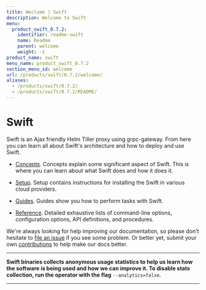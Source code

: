 ```yaml
---
title: Weclome | Swift
description: Welcome to Swift
menu:
  product_swift_0.7.2:
    identifier: readme-swift
    name: Readme
    parent: welcome
    weight: -1
product_name: swift
menu_name: product_swift_0.7.2
section_menu_id: welcome
url: /products/swift/0.7.2/welcome/
aliases:
  - /products/swift/0.7.2/
  - /products/swift/0.7.2/README/
---
```


# Swift
Swift is an Ajax friendly Helm Tiller proxy using grpc-gateway. From here you can learn all about Swift's architecture and how to deploy and use Swift.

- [Concepts](/products/swift/0.7.2/concepts/). Concepts explain some significant aspect of Swift. This is where you can learn about what Swift does and how it does it.

- [Setup](/products/swift/0.7.2/setup/). Setup contains instructions for installing
  the Swift in various cloud providers.

- [Guides](/products/swift/0.7.2/guides/). Guides show you how to perform tasks with Swift.

- [Reference](/products/swift/0.7.2/reference/). Detailed exhaustive lists of
command-line options, configuration options, API definitions, and procedures.

We're always looking for help improving our documentation, so please don't hesitate to [file an issue](https://github.com/appscode/swift/issues/new) if you see some problem. Or better yet, submit your own [contributions](/products/swift/0.7.2/CONTRIBUTING) to help
make our docs better.

---

**Swift binaries collects anonymous usage statistics to help us learn how the software is being used and how we can improve it. To disable stats collection, run the operator with the flag** `--analytics=false`.

---
